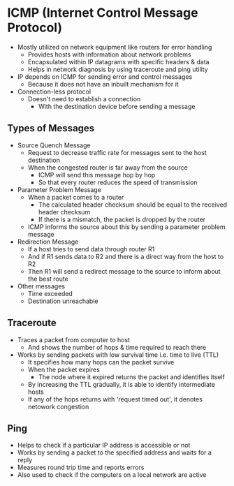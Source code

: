 # ICMP (Internet Control Message Protocol)
- Mostly utilized on network equipment like routers for error handling
  - Provides hosts with information about network problems
  - Encapsulated within IP datagrams with specific headers & data
  - Helps in network diagnosis by using traceroute and ping utility
- IP depends on ICMP for sending error and control messages
  - Because it does not have an inbuilt mechanism for it
- Connection-less protocol
  - Doesn't need to establish a connection
    - With the destination device before sending a message

## Types of Messages
- Source Quench Message
  - Request to decrease traffic rate for messages sent to the host destination
  - When the congested router is far away from the source
    - ICMP will send this message hop by hop
    - So that every router reduces the speed of transmission
- Parameter Problem Message
  - When a packet comes to a router
    - The calculated header checksum should be equal to the received header checksum
    - If there is a mismatch, the packet is dropped by the router
  - ICMP informs the source about this by sending a parameter problem message
- Redirection Message
  - If a host tries to send data through router R1
  - And if R1 sends data to R2 and there is a direct way from the host to R2
  - Then R1 will send a redirect message to the source to inform about the best route
- Other messages
  - Time exceeded
  - Destination unreachable

## Traceroute
- Traces a packet from computer to host
  - And shows the number of hops & time required to reach there
- Works by sending packets with low survival time i.e. time to live (TTL)
  - It specifies how many hops can the packet survive
  - When the packet expires
    - The node where it expired returns the packet and identifies itself
  - By increasing the TTL gradually, it is able to identify intermediate hosts
  - If any of the hops returns with 'request timed out', it denotes netowork congestion

## Ping
- Helps to check if a particular IP address is accessible or not
- Works by sending a packet to the specified address and waits for a reply
- Measures round trip time and reports errors
- Also used to check if the computers on a local network are active
